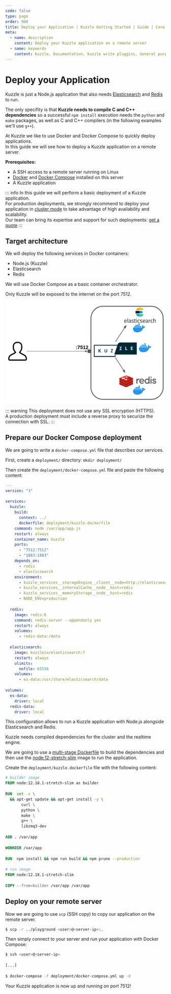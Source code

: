 ```yaml
---
code: false
type: page
order: 900
title: Deploy your Application | Kuzzle Getting Started | Guide | Core
meta:
  - name: description
    content: Deploy your Kuzzle application on a remote server
  - name: keywords
    content: Kuzzle, Documentation, kuzzle write pluggins, General purpose backend, Write an Application, iot, backend, opensource, realtime, Deploy your application
---
```


# Deploy your Application

Kuzzle is just a Node.js application that also needs [Elasticsearch](https://www.elastic.co/what-is/elasticsearch) and [Redis](https://redis.io/topics/introduction) to run.  

The only specifity is that **Kuzzle needs to compile C and C++ dependencies** so a successful `npm install` execution needs the `python` and `make` packages, as well as C and C++ compilers (in the following examples we'll use `g++`).   

At Kuzzle we like to use Docker and Docker Compose to quickly deploy applications.  
In this guide we will see how to deploy a Kuzzle application on a remote server.

**Prerequisites:**
  - A SSH access to a remote server running on Linux
  - [Docker](https://docs.docker.com/engine/install/) and [Docker Compose](https://docs.docker.com/compose/install/) installed on this server
  - A Kuzzle application

::: info
In this guide we will perform a basic deployment of a Kuzzle application.  
For production deployments, we strongly recommend to deploy your application in [cluster mode](/core/2/guides/advanced/cluster-scalability) to take advantage of high availability and scalability.  
Our team can bring its expertise and support for such deployments: [get a quote](https://info.kuzzle.io/contact-us)
:::

## Target architecture

We will deploy the following services in Docker containers:
 - Node.js (Kuzzle)
 - Elasticsearch
 - Redis

We will use Docker Compose as a basic container orchestrator.

Only Kuzzle will be exposed to the internet on the port 7512.

![Kuzzle basic single node deployment](./deploy-kuzzle-single-node.png)

::: warning
This deployment does not use any SSL encryption (HTTPS).  
A production deployment must include a reverse proxy to securize the connection with SSL.
:::

## Prepare our Docker Compose deployment

We are going to write a `docker-compose.yml` file that describes our services.  

First, create a `deployment/` directory: `mkdir deployment/`

Then create the `deployment/docker-compose.yml` file and paste the following content:

```yaml
---
version: "3"

services:
  kuzzle:
    build:
      context: ../
      dockerfile: deployment/kuzzle.dockerfile
    command: node /var/app/app.js
    restart: always
    container_name: kuzzle
    ports:
      - "7512:7512"
      - "1883:1883"
    depends_on:
      - redis
      - elasticsearch
    environment:
      - kuzzle_services__storageEngine__client__node=http://elasticsearch:9200
      - kuzzle_services__internalCache__node__host=redis
      - kuzzle_services__memoryStorage__node__host=redis
      - NODE_ENV=production

  redis:
    image: redis:6
    command: redis-server --appendonly yes
    restart: always
    volumes:
      - redis-data:/data

  elasticsearch:
    image: kuzzleio/elasticsearch:7
    restart: always
    ulimits:
      nofile: 65536
    volumes:
      - es-data:/usr/share/elasticsearch/data

volumes:
  es-data:
    driver: local
  redis-data:
    driver: local
```

This configuration allows to run a Kuzzle application with Node.js alongside Elasticsearch and Redis.

Kuzzle needs compiled dependencies for the cluster and the realtime engine.  

We are going to use a [multi-stage Dockerfile](https://docs.docker.com/develop/develop-images/multistage-build/) to build the dependencies and then use the [node:12-stretch-slim](https://hub.docker.com/_/node?tab=description) image to run the application.

Create the `deployment/kuzzle.dockerfile` file with the following content:

```dockerfile
# builder image
FROM node:12.18.1-stretch-slim as builder

RUN  set -x \
  && apt-get update && apt-get install -y \
       curl \
       python \
       make \
       g++ \
       libzmq3-dev

ADD . /var/app

WORKDIR /var/app

RUN  npm install && npm run build && npm prune --production

# run image
FROM node:12.18.1-stretch-slim

COPY --from=builder /var/app /var/app

```

## Deploy on your remote server

Now we are going to use `scp` (SSH copy) to copy our application on the remote server.  

```bash
$ scp -r ../playground <user>@<server-ip>:.
```

Then simply connect to your server and run your application with Docker Compose:

```bash
$ ssh <user>@<server-ip>

[...]

$ docker-compose -f deployment/docker-compose.yml up -d
```

Your Kuzzle application is now up and running on port 7512!

<GuidesLinks 
  :prev="{ text: 'Customize API Behavior', url: '/guides/getting-started/customize-api-behavior/' }" 
/>
